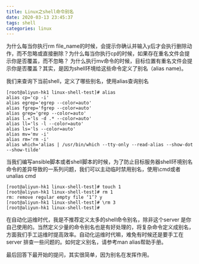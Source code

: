 ```yaml
---
title: Linux之shell命令别名
date: 2020-03-13 23:45:37
tags: shell
categories: linux
---
```


为什么每当你执行rm file_name的时候，会提示你确认并输入y后才会执行删除动作，而不忽略或直接删除？为什么每当你执行cp的时候，如果存在重名文件会提示你是否覆盖，而不忽略？ 为什么执行mv命令的时候，目标位置有重名文件会提示你是否覆盖？其实，是因为shell环境给这些命令定义了别名（alias name)。

<!--more-->

我们来查询下当前shell，定义了哪些别名，使用alias查询别名
```
[root@aliyun-hk1 linux-shell-test]# alias
alias cp='cp -i'
alias egrep='egrep --color=auto'
alias fgrep='fgrep --color=auto'
alias grep='grep --color=auto'
alias l.='ls -d .* --color=auto'
alias ll='ls -l --color=auto'
alias ls='ls --color=auto'
alias mv='mv -i'
alias rm='rm -i'
alias which='alias | /usr/bin/which --tty-only --read-alias --show-dot --show-tilde'
```

当我们编写ansible脚本或者shell脚本的时候，为了防止目标服务器shell环境别名命令的差异导致的一系列问题，我们可以主动临时禁用别名，使用\cmd或者unalias cmd
```
[root@aliyun-hk1 linux-shell-test]# touch 1
[root@aliyun-hk1 linux-shell-test]# rm 1
rm: remove regular empty file ‘1’? y
[root@aliyun-hk1 linux-shell-test]# \rm 3
[root@aliyun-hk1 linux-shell-test]#
```

在自动化运维时代，我是不推荐定义太多的shell命令别名，除非这个server 是你自己使用的。当然定义少量的命令别名也是有好处理的，将复杂命令定义成别名，方面我们手工运维时提高效率。自动化运维时代嘛，难免有时候还是要手工在server 排查一些问题的。如何定义别名，请参考man alias帮助手册。

最后回答下最开始的提问，其实很简单，因为别名在发挥作用。​